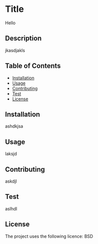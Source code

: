 # Title
Hello 
      
## Description
jkasdjakls
      
## Table of Contents
          
* [Installation](#Installation)
* [Usage](#Usage)
* [Contributing](#Contributing)
* [Test](#Test)
* [License](#License)
     
## Installation
ashdkjsa
    
## Usage
laksjd
      
## Contributing
askdjl
## Test
aslhdl
     
## License
         
The project uses the following licence: BSD